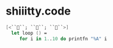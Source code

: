 # shiiitty.code

```fsharp
[<``💩``; ``💩``; ``💩``>]
  let loop () =
     for i in 1..10 do printfn "%A" i
```

